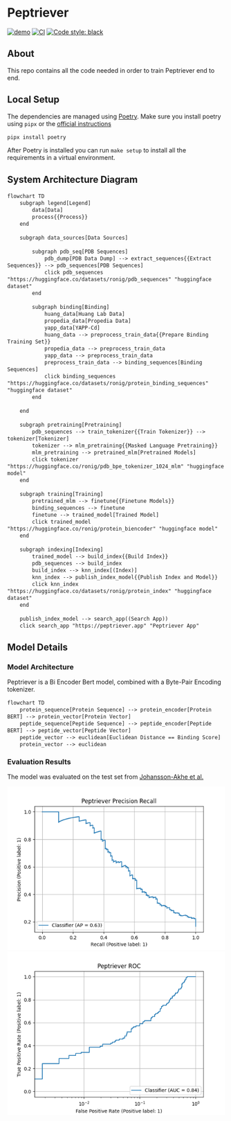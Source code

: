 # Peptriever

[![demo](https://img.shields.io/badge/Demo-https://peptriever.app-blue)](https://peptriever.app)
[![CI](https://github.com/RoniGurvich/Peptriever/actions/workflows/ci.yml/badge.svg)](https://github.com/RoniGurvich/Peptriever/actions/workflows/ci.yml)
[![Code style: black](https://img.shields.io/badge/code%20style-black-000000.svg)](https://github.com/psf/black)

## About

This repo contains all the code needed in order to train Peptriever end to end.

## Local Setup

The dependencies are managed using [Poetry](https://python-poetry.org/). Make sure you
install poetry using `pipx` or
the [official instructions](https://python-poetry.org/docs/#installing-with-the-official-installer)

```bash
pipx install poetry
```

After Poetry is installed you can run `make setup` to install all the requirements in a
virtual environment.

## System Architecture Diagram

```mermaid
flowchart TD
    subgraph legend[Legend]
        data[Data]
        process{{Process}}
    end

    subgraph data_sources[Data Sources]

        subgraph pdb_seq[PDB Sequences]
            pdb_dump[PDB Data Dump] --> extract_sequences{{Extract Sequences}} --> pdb_sequences[PDB Sequences]
            click pdb_sequences "https://huggingface.co/datasets/ronig/pdb_sequences" "huggingface dataset"
        end
        
        subgraph binding[Binding]
            huang_data[Huang Lab Data]
            propedia_data[Propedia Data]
            yapp_data[YAPP-Cd]
            huang_data --> preprocess_train_data{{Prepare Binding Training Set}}
            propedia_data --> preprocess_train_data
            yapp_data --> preprocess_train_data
            preprocess_train_data --> binding_sequences[Binding Sequences]
            click binding_sequences "https://huggingface.co/datasets/ronig/protein_binding_sequences" "huggingface dataset"
        end
        
    end

    subgraph pretraining[Pretraining]
        pdb_sequences --> train_tokenizer{{Train Tokenizer}} --> tokenizer[Tokenizer]
        tokenizer --> mlm_pretraining{{Masked Language Pretraining}}
        mlm_pretraining --> pretrained_mlm[Pretrained Models]
        click tokenizer "https://huggingface.co/ronig/pdb_bpe_tokenizer_1024_mlm" "huggingface model"
    end
    
    subgraph training[Training]
        pretrained_mlm --> finetune{{Finetune Models}}
        binding_sequences --> finetune
        finetune --> trained_model[Trained Model]
        click trained_model "https://huggingface.co/ronig/protein_biencoder" "huggingface model"
    end
    
    subgraph indexing[Indexing]
        trained_model --> build_index{{Build Index}}
        pdb_sequences --> build_index
        build_index --> knn_index[(Index)]
        knn_index --> publish_index_model{{Publish Index and Model}}
        click knn_index "https://huggingface.co/datasets/ronig/protein_index" "huggingface dataset"
    end

    publish_index_model --> search_app((Search App))
    click search_app "https://peptriever.app" "Peptriever App"

```

## Model Details

### Model Architecture

Peptriever is a Bi Encoder Bert model, combined with a Byte-Pair Encoding tokenizer.

```mermaid
flowchart TD
    protein_sequence[Protein Sequence] --> protein_encoder[Protein BERT] --> protein_vector[Protein Vector]
    peptide_sequence[Peptide Sequence] --> peptide_encoder[Peptide BERT] --> peptide_vector[Peptide Vector]
    peptide_vector --> euclidean[Euclidean Distance == Binding Score] 
    protein_vector --> euclidean

```

### Evaluation Results

The model was evaluated on the test set
from [Johansson-Akhe et al.](https://www.frontiersin.org/articles/10.3389/fbinf.2022.959160/full)

![Precision-Recall](./doc/img/test_pr.png)
![ROC](./doc/img/test_roc.png)
